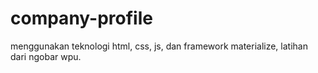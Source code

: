 # company-profile
menggunakan teknologi html, css, js, dan framework materialize, latihan dari ngobar wpu.
